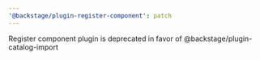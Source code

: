 ```yaml
---
'@backstage/plugin-register-component': patch
---
```


Register component plugin is deprecated in favor of @backstage/plugin-catalog-import
